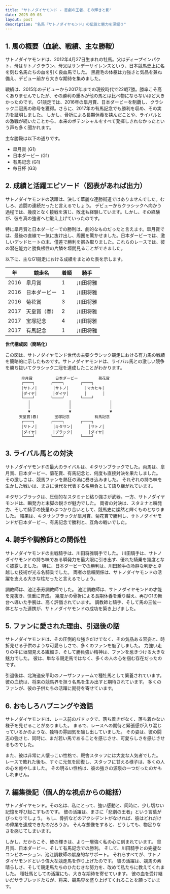 ```yaml
---
title: "サトノダイヤモンド - 悲劇の王者、その輝きと影"
date: 2025-09-03
layout: post
description: "名馬『サトノダイヤモンド』の伝説と魅力を深堀り"
---
```


## 1. 馬の概要（血統、戦績、主な勝鞍）

サトノダイヤモンドは、2012年4月27日生まれの牡馬。父はディープインパクト、母はサトノクラウン、母父はサンデーサイレンスという、日本競馬史上に名を刻む名馬たちの血を引く良血馬でした。  黒鹿毛の体躯は力強さと気品を兼ね備え、デビュー前から大きな期待を集めました。

戦績は、2015年のデビューから2017年までの現役時代で22戦7勝。勝率こそ高くありませんでしたが、その勝利の重みが他の馬とは比べ物にならないほど大きかったのです。  G1競走では、2016年の皐月賞、日本ダービーを制覇し、クラシック二冠馬の称号を獲得。さらに、2017年の有馬記念でも勝利を収め、その実力を証明しました。  しかし、骨折による長期休養を挟んだことや、ライバルとの激戦が続いたことから、本来のポテンシャルをすべて発揮しきれなかったという声も多く聞かれます。

主な勝鞍は以下の通りです。

* 皐月賞 (G1)
* 日本ダービー (G1)
* 有馬記念 (G1)
* 毎日杯 (G3)


## 2. 成績と活躍エピソード（図表があれば出力）

サトノダイヤモンドの活躍は、決して華麗な連勝街道ではありませんでした。むしろ、苦闘の連続だったと言えるでしょう。  デビューからクラシックへ向かう過程では、幾度となく接戦を演じ、敗北も経験しています。しかし、その経験が、彼を真の強者へと鍛え上げていったのです。

特に皐月賞と日本ダービーでの勝利は、劇的なものだったと言えます。皐月賞では、最後の直線で一気に抜け出し、周囲を驚かせました。日本ダービーでは、激しいデッドヒートの末、僅差で勝利を掴み取りました。これらのレースでは、彼の潜在能力と勝負根性の片鱗を垣間見ることができました。

以下に、主なG1競走における成績をまとめた表を示します。

| 年 | 競走名       | 着順 | 騎手     |
|---|-------------|-----|---------|
| 2016 | 皐月賞       | 1   | 川田将雅 |
| 2016 | 日本ダービー   | 1   | 川田将雅 |
| 2016 | 菊花賞       | 3   | 川田将雅 |
| 2017 | 天皇賞（春） | 2   | 川田将雅 |
| 2017 | 宝塚記念     | 4   | 川田将雅 |
| 2017 | 有馬記念     | 1   | 川田将雅 |


**世代構成図（簡略化）**

この図は、サトノダイヤモンド世代の主要クラシック競走における有力馬の戦績を簡略的に示したものです。サトノダイヤモンドは、ライバル馬との激しい競争を勝ち抜いてクラシック二冠を達成したことがわかります。

```
       皐月賞          日本ダービー         菊花賞
       ┌────┐       ┌────┐       ┌────┐
       │サトノ│       │サトノ│       │マカヒキ│
       │ダイヤ│       │ダイヤ│       │       │
       └────┘       └────┘       └────┘
          │                 │                 │
          │                 │                 │
          ▼                 ▼                 ▼
      天皇賞(春)       宝塚記念           有馬記念
       ┌────┐       ┌────┐       ┌────┐
       │サトノ│       │キタサン│       │サトノ│
       │ダイヤ│       │ブラック│       │ダイヤ│
       └────┘       └────┘       └────┘

```


## 3. ライバル馬との対決

サトノダイヤモンドの最大のライバルは、キタサンブラックでした。両馬は、皐月賞、日本ダービー、菊花賞、有馬記念と、何度も直接対決を果たしました。  その激しさは、競馬ファンを熱狂の渦に巻き込みました。  それぞれの持ち味を生かした戦いは、まさに世代を代表する名勝負として語り継がれています。

キタサンブラックは、圧倒的なスタミナと粘り強さが武器。一方、サトノダイヤモンドは、瞬発力と末脚の鋭さが魅力でした。  両者の対決は、スタミナと瞬発力、そして騎手の技量のぶつかり合いとして、競馬史に燦然と輝くものとなりました。  結果は、キタサンブラックが皐月賞、菊花賞で勝利し、サトノダイヤモンドが日本ダービー、有馬記念で勝利と、互角の戦いでした。


## 4. 騎手や調教師との関係性

サトノダイヤモンドの主戦騎手は、川田将雅騎手でした。  川田騎手は、サトノダイヤモンドの持ち味である瞬発力を最大限に引き出す、優れた騎乗を幾度となく披露しました。  特に、日本ダービーでの勝利は、川田騎手の冷静な判断と卓越した技術が光る名騎乗でした。  両者の信頼関係は、サトノダイヤモンドの活躍を支える大きな柱だったと言えるでしょう。

調教師は、池江泰寿調教師でした。  池江調教師は、サトノダイヤモンドの才能を見抜き、慎重に育成。  幾度かの骨折による長期休養を乗り越え、再びG1の舞台へ導いた手腕は、高く評価されています。  調教師と騎手、そして馬の三位一体となった連携が、サトノダイヤモンドの成功を築き上げました。


## 5. ファンに愛された理由、引退後の話

サトノダイヤモンドは、その圧倒的な強さだけでなく、その気品ある容姿と、時折見せる子供のような可愛らしさで、多くのファンを魅了しました。  力強い走りの中に垣間見える繊細さ、そして勝負強い精神は、ファンを惹きつける大きな魅力でした。  彼は、単なる競走馬ではなく、多くの人の心を掴む存在だったのです。

引退後は、北海道安平町のノーザンファームで種牡馬として繋養されています。  彼の血統は、将来の競馬界を担う名馬を生み出すと期待されています。  多くのファンが、彼の子供たちの活躍に期待を寄せています。


## 6. おもしろハプニングや逸話

サトノダイヤモンドは、レース前のパドックで、落ち着きがなく、落ち着かない様子を見せることがありました。  まるで、レースへの期待と緊張感が入り混じっているかのような、独特の雰囲気を醸し出していました。  その姿は、彼の闘志の強さと、同時に、まだ若い馬であることを感じさせ、可愛らしさを感じさせるものでした。

また、彼は非常に人懐っこい性格で、厩舎スタッフには大変な人気者でした。  レースで敗れた後も、すぐに元気を回復し、スタッフに甘える様子は、多くの人の心を癒やしました。  その明るい性格は、彼の強さの源泉の一つだったのかもしれません。


## 7. 編集後記（個人的な視点からの総括）

サトノダイヤモンド。その名は、私にとって、強い感動と、同時に、少し切ない記憶を呼び起こすものです。  彼の活躍は、まさに「悲劇の王者」という言葉がぴったりでしょう。  もし、骨折などのアクシデントがなければ、彼はどれだけの偉業を達成できたのだろうか。  そんな想像をすると、どうしても、物足りなさを感じてしまいます。

しかし、だからこそ、彼の輝きは、より一層強く私の心に刻まれています。  皐月賞、日本ダービー、そして有馬記念での勝利。  そして、川田騎手との完璧なコンビネーション、池江調教師の献身的なサポート。  それらすべてが、サトノダイヤモンドという偉大な競走馬を作り上げたのです。  彼の活躍は、競馬の素晴らしさ、そして競走馬たちのひたむきな努力を、改めて私たちに教えてくれました。  種牡馬としての活躍にも、大きな期待を寄せています。  彼の血を受け継いだサラブレッドたちが、将来、競馬界を盛り上げてくれることを願っています。
